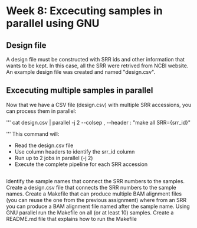 # Week 8: Excecuting samples in parallel using GNU 

## Design file 
A design file must be constructed with SRR ids and other information that wants to be kept. In this case, all the SRR were retrived from NCBI website. An example design file was created and named "design.csv". 
## Excecuting multiple samples in parallel 
Now that we have a CSV file (design.csv) with multiple SRR accessions, you can process them in parallel:

'''
cat design.csv | parallel -j 2 --colsep , --header : "make all SRR={srr_id}"

'''
This command will:

- Read the design.csv file
- Use column headers to identify the srr_id column
- Run up to 2 jobs in parallel (-j 2)
- Execute the complete pipeline for each SRR accession

##
Identify the sample names that connect the SRR numbers to the samples.
Create a design.csv file that connects the SRR numbers to the sample names.
Create a Makefile that can produce multiple BAM alignment files (you can reuse the one from the previous assignment) where from an SRR you can produce a BAM alignment file named after the sample name.
Using GNU parallel run the Makefile on all (or at least 10) samples.
Create a README.md file that explains how to run the Makefile
